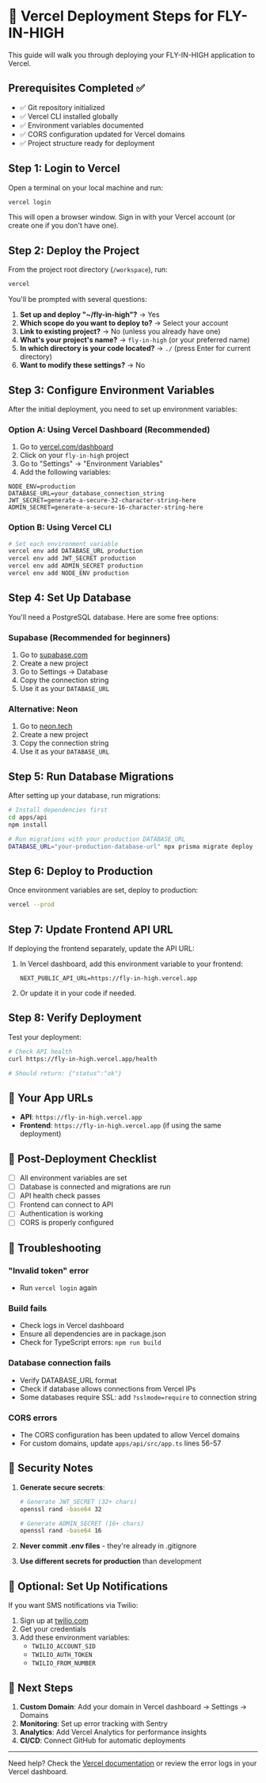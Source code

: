 # 🚀 Vercel Deployment Steps for FLY-IN-HIGH

This guide will walk you through deploying your FLY-IN-HIGH application to Vercel.

## Prerequisites Completed ✅
- ✅ Git repository initialized
- ✅ Vercel CLI installed globally
- ✅ Environment variables documented
- ✅ CORS configuration updated for Vercel domains
- ✅ Project structure ready for deployment

## Step 1: Login to Vercel

Open a terminal on your local machine and run:

```bash
vercel login
```

This will open a browser window. Sign in with your Vercel account (or create one if you don't have one).

## Step 2: Deploy the Project

From the project root directory (`/workspace`), run:

```bash
vercel
```

You'll be prompted with several questions:

1. **Set up and deploy "~/fly-in-high"?** → Yes
2. **Which scope do you want to deploy to?** → Select your account
3. **Link to existing project?** → No (unless you already have one)
4. **What's your project's name?** → `fly-in-high` (or your preferred name)
5. **In which directory is your code located?** → `./` (press Enter for current directory)
6. **Want to modify these settings?** → No

## Step 3: Configure Environment Variables

After the initial deployment, you need to set up environment variables:

### Option A: Using Vercel Dashboard (Recommended)

1. Go to [vercel.com/dashboard](https://vercel.com/dashboard)
2. Click on your `fly-in-high` project
3. Go to "Settings" → "Environment Variables"
4. Add the following variables:

```
NODE_ENV=production
DATABASE_URL=your_database_connection_string
JWT_SECRET=generate-a-secure-32-character-string-here
ADMIN_SECRET=generate-a-secure-16-character-string-here
```

### Option B: Using Vercel CLI

```bash
# Set each environment variable
vercel env add DATABASE_URL production
vercel env add JWT_SECRET production
vercel env add ADMIN_SECRET production
vercel env add NODE_ENV production
```

## Step 4: Set Up Database

You'll need a PostgreSQL database. Here are some free options:

### Supabase (Recommended for beginners)
1. Go to [supabase.com](https://supabase.com)
2. Create a new project
3. Go to Settings → Database
4. Copy the connection string
5. Use it as your `DATABASE_URL`

### Alternative: Neon
1. Go to [neon.tech](https://neon.tech)
2. Create a new project
3. Copy the connection string
4. Use it as your `DATABASE_URL`

## Step 5: Run Database Migrations

After setting up your database, run migrations:

```bash
# Install dependencies first
cd apps/api
npm install

# Run migrations with your production DATABASE_URL
DATABASE_URL="your-production-database-url" npx prisma migrate deploy
```

## Step 6: Deploy to Production

Once environment variables are set, deploy to production:

```bash
vercel --prod
```

## Step 7: Update Frontend API URL

If deploying the frontend separately, update the API URL:

1. In Vercel dashboard, add this environment variable to your frontend:
   ```
   NEXT_PUBLIC_API_URL=https://fly-in-high.vercel.app
   ```

2. Or update it in your code if needed.

## Step 8: Verify Deployment

Test your deployment:

```bash
# Check API health
curl https://fly-in-high.vercel.app/health

# Should return: {"status":"ok"}
```

## 🎉 Your App URLs

- **API**: `https://fly-in-high.vercel.app`
- **Frontend**: `https://fly-in-high.vercel.app` (if using the same deployment)

## 📝 Post-Deployment Checklist

- [ ] All environment variables are set
- [ ] Database is connected and migrations are run
- [ ] API health check passes
- [ ] Frontend can connect to API
- [ ] Authentication is working
- [ ] CORS is properly configured

## 🔧 Troubleshooting

### "Invalid token" error
- Run `vercel login` again

### Build fails
- Check logs in Vercel dashboard
- Ensure all dependencies are in package.json
- Check for TypeScript errors: `npm run build`

### Database connection fails
- Verify DATABASE_URL format
- Check if database allows connections from Vercel IPs
- Some databases require SSL: add `?sslmode=require` to connection string

### CORS errors
- The CORS configuration has been updated to allow Vercel domains
- For custom domains, update `apps/api/src/app.ts` lines 56-57

## 🔐 Security Notes

1. **Generate secure secrets**:
   ```bash
   # Generate JWT_SECRET (32+ chars)
   openssl rand -base64 32
   
   # Generate ADMIN_SECRET (16+ chars)
   openssl rand -base64 16
   ```

2. **Never commit .env files** - they're already in .gitignore

3. **Use different secrets for production** than development

## 📱 Optional: Set Up Notifications

If you want SMS notifications via Twilio:
1. Sign up at [twilio.com](https://twilio.com)
2. Get your credentials
3. Add these environment variables:
   - `TWILIO_ACCOUNT_SID`
   - `TWILIO_AUTH_TOKEN`
   - `TWILIO_FROM_NUMBER`

## 🚀 Next Steps

1. **Custom Domain**: Add your domain in Vercel dashboard → Settings → Domains
2. **Monitoring**: Set up error tracking with Sentry
3. **Analytics**: Add Vercel Analytics for performance insights
4. **CI/CD**: Connect GitHub for automatic deployments

---

Need help? Check the [Vercel documentation](https://vercel.com/docs) or review the error logs in your Vercel dashboard.